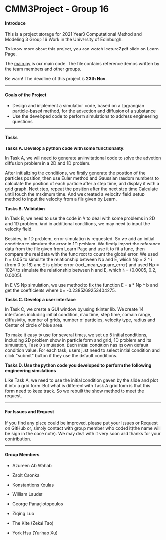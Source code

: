 # CMM3Project - Group 16

#### Introduce

This is a project storage for 2021 Year3 Computational Method and Modeling 3 Group 16 Work in the University of Edinburgh.

To know more about this project, you can watch lecture7.pdf slide on Learn Page.

The [main.py][1] is our main code. The file contains reference demos written by the team members and other groups.

Be warn! The deadline of this project is **23th Nov**.

---

#### Goals of the Project

- Design and implement a simulation code, based on a Lagrangian particle-based method, for the advection and diffusion of a substance
- Use the developed code to perform simulations to address engineering questions

---

#### Tasks

**Tasks A. Develop a python code with some functionality.**
  
In Task A, we will need to generate an invitational code to solve the advetion diffusion problem in a 2D and 1D problem.

After initializing the conditions, we firstly generate the position of the particles position, then use Euler method and Gaussian random numbers to calculate the position of each particle after a step time, and display it with a grid graph. Next step, repeat the position after the next step time Calculate until touch the maximum time. And we created a velocity_field_setup method to input the velocity from a file given by Learn.

**Tasks B. Validation**
  
In Task B, we need to use the code in A to deal with some problems in 2D and 1D problem. And in additional conditions, we may need to input the velocity field. 

Besides, in 1D problem, error simulation is requested. So we add an initial condition to simulate the error in 1D problem. We firstly import the reference data from the file given from Learn Page and use it to fit a func, then compare the real data with the func root to count the global error. We used h = 0.05 to simulate the relationship between Np and E, which Np = 2 ^ i (from 0 to 18) and E is globe error (root_mean_square_error) and used Np = 1024 to simulate the relationship between h and E, which h = (0.0005, 0.2, 0.0005).

In E VS Np simulation, we use method to fix the function E = a * Np ^ b and get the coefficients where b= -0.2385269253404275.

**Tasks C. Develop a user interface**
  
In Task C, we create a GUI window by using tkinter lib. We create 14 interfaces including initial condition, max time, step time, domain range, diffusivity, number of grids, number of particles, velocity type, radius and Center of circle of blue area.

To make it easy to use for several times, we set up 5 initial conditions, including 2D problem show in particle form and grid, 1D problem and its simulation, Task D simulation. Each initial condition has its own default condition value. For each task, users just need to select initial condition and click "submit" button if they use the default conditions.

**Tasks D. Use the python code you developed to perform the following engineering simulations**

Like Task A, we need to use the initial condition gaven by the slide and plot it into a grid form. But what is different with Task A grid form is that this form need to keep track. So we rebuilt the show method to meet the request.

---

#### For Issues and Request

If you find any place could be improved, please put your Issues or Request on GitHub or, simply contact with group member who coded it(the name will be sign in the code note). We may deal with it very soon and thanks for your contribution.

---

#### Group Members

- Azureen Ab Wahab

- Zsolt Csonka

- Konstantions Koulas

- William Lauder

- George Panagiotopoulos

- Ziqing Luo

- The Kite (Zekai Tao)

- York Hsu (Yunhao Xu)

[1]: https://github.com/WDRshadow/CMM3Project/blob/master/main.py
